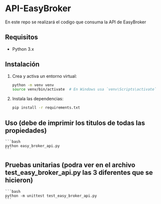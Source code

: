 # API-EasyBroker
 En este repo se realizará el codigo que consuma la API de EasyBroker

## Requisitos

- Python 3.x

## Instalación

1. Crea y activa un entorno virtual:

    ```bash
    python -m venv venv
    source venv/bin/activate  # En Windows usa `venv\Scripts\activate`
    ```

2. Instala las dependencias:

    ```bash
    pip install -r requirements.txt
    ```

## Uso (debe de imprimir los titulos de todas las propiedades)

    ```bash
    python easy_broker_api.py
    ```


## Pruebas unitarias (podra ver en el archivo test_easy_broker_api.py las 3 diferentes que se hicieron)

    ```bash
    python -m unittest test_easy_broker_api.py
    ```